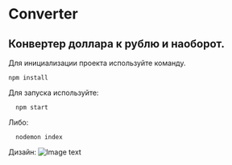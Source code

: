 # Сonverter
## Конвертер доллара к рублю и наоборот.  
Для инициализации проекта используйте команду.  
``` console 
npm install  
```  
Для запуска используйте:
``` console 
  npm start
```  
Либо:
``` console 
  nodemon index
```  
Дизайн:
![Image text](https://github.com/Sabwoofer220W/Converter.git/ex1.png)
